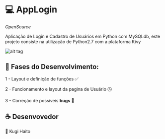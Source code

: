 #  :computer: AppLogin
*OpenSource*

Aplicação de Login e Cadastro de Usuários em Python com MySQLdb, este projeto consiste na utilização de Python2.7 com a plataforma Kivy

![alt tag](http://download.seaicons.com/icons/paomedia/small-n-flat/1024/window-layout-icon.png)

## :snake: Fases do Desenvolvimento:

1 - Layout e definição de funções ✅

2 - Funcionamento e layout da pagina de Usuário 🕓

3 - Correção de possiveis **bugs** 🐞

## :coffee: Desenvovedor
   👤 Kugi Haito
